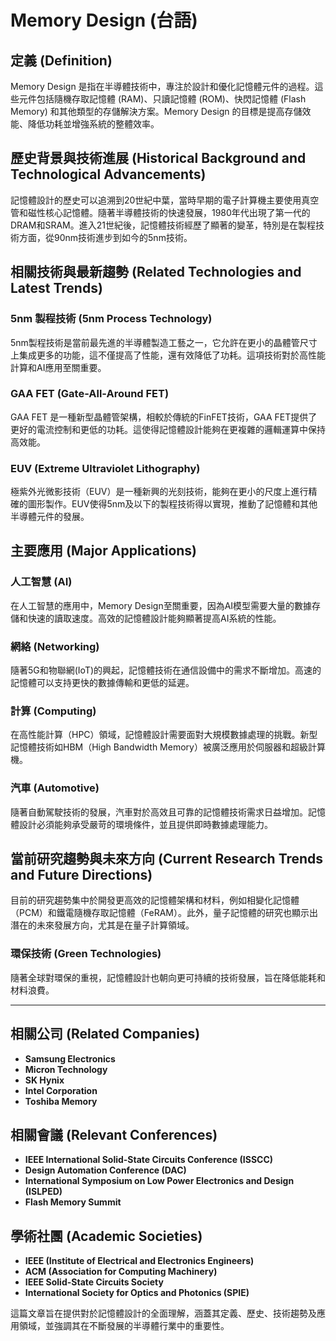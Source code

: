 # Memory Design (台語)

## 定義 (Definition)

Memory Design 是指在半導體技術中，專注於設計和優化記憶體元件的過程。這些元件包括隨機存取記憶體 (RAM)、只讀記憶體 (ROM)、快閃記憶體 (Flash Memory) 和其他類型的存儲解決方案。Memory Design 的目標是提高存儲效能、降低功耗並增強系統的整體效率。

## 歷史背景與技術進展 (Historical Background and Technological Advancements)

記憶體設計的歷史可以追溯到20世紀中葉，當時早期的電子計算機主要使用真空管和磁性核心記憶體。隨著半導體技術的快速發展，1980年代出現了第一代的DRAM和SRAM。進入21世紀後，記憶體技術經歷了顯著的變革，特別是在製程技術方面，從90nm技術進步到如今的5nm技術。

## 相關技術與最新趨勢 (Related Technologies and Latest Trends)

### 5nm 製程技術 (5nm Process Technology)

5nm製程技術是當前最先進的半導體製造工藝之一，它允許在更小的晶體管尺寸上集成更多的功能，這不僅提高了性能，還有效降低了功耗。這項技術對於高性能計算和AI應用至關重要。

### GAA FET (Gate-All-Around FET)

GAA FET 是一種新型晶體管架構，相較於傳統的FinFET技術，GAA FET提供了更好的電流控制和更低的功耗。這使得記憶體設計能夠在更複雜的邏輯運算中保持高效能。

### EUV (Extreme Ultraviolet Lithography)

極紫外光微影技術（EUV）是一種新興的光刻技術，能夠在更小的尺度上進行精確的圖形製作。EUV使得5nm及以下的製程技術得以實現，推動了記憶體和其他半導體元件的發展。

## 主要應用 (Major Applications)

### 人工智慧 (AI)

在人工智慧的應用中，Memory Design至關重要，因為AI模型需要大量的數據存儲和快速的讀取速度。高效的記憶體設計能夠顯著提高AI系統的性能。

### 網絡 (Networking)

隨著5G和物聯網(IoT)的興起，記憶體技術在通信設備中的需求不斷增加。高速的記憶體可以支持更快的數據傳輸和更低的延遲。

### 計算 (Computing)

在高性能計算（HPC）領域，記憶體設計需要面對大規模數據處理的挑戰。新型記憶體技術如HBM（High Bandwidth Memory）被廣泛應用於伺服器和超級計算機。

### 汽車 (Automotive)

隨著自動駕駛技術的發展，汽車對於高效且可靠的記憶體技術需求日益增加。記憶體設計必須能夠承受嚴苛的環境條件，並且提供即時數據處理能力。

## 當前研究趨勢與未來方向 (Current Research Trends and Future Directions)

目前的研究趨勢集中於開發更高效的記憶體架構和材料，例如相變化記憶體（PCM）和鐵電隨機存取記憶體（FeRAM）。此外，量子記憶體的研究也顯示出潛在的未來發展方向，尤其是在量子計算領域。

### 環保技術 (Green Technologies)

隨著全球對環保的重視，記憶體設計也朝向更可持續的技術發展，旨在降低能耗和材料浪費。

---

## 相關公司 (Related Companies)

- **Samsung Electronics**
- **Micron Technology**
- **SK Hynix**
- **Intel Corporation**
- **Toshiba Memory**

## 相關會議 (Relevant Conferences)

- **IEEE International Solid-State Circuits Conference (ISSCC)**
- **Design Automation Conference (DAC)**
- **International Symposium on Low Power Electronics and Design (ISLPED)**
- **Flash Memory Summit**

## 學術社團 (Academic Societies)

- **IEEE (Institute of Electrical and Electronics Engineers)**
- **ACM (Association for Computing Machinery)**
- **IEEE Solid-State Circuits Society**
- **International Society for Optics and Photonics (SPIE)**

這篇文章旨在提供對於記憶體設計的全面理解，涵蓋其定義、歷史、技術趨勢及應用領域，並強調其在不斷發展的半導體行業中的重要性。
